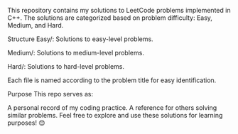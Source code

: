 This repository contains my solutions to LeetCode problems implemented in C++.
The solutions are categorized based on problem difficulty: Easy, Medium, and Hard.

Structure
Easy/: Solutions to easy-level problems.

Medium/: Solutions to medium-level problems.

Hard/: Solutions to hard-level problems.

Each file is named according to the problem title for easy identification.

Purpose
This repo serves as:

A personal record of my coding practice.
A reference for others solving similar problems.
Feel free to explore and use these solutions for learning purposes! 😊

